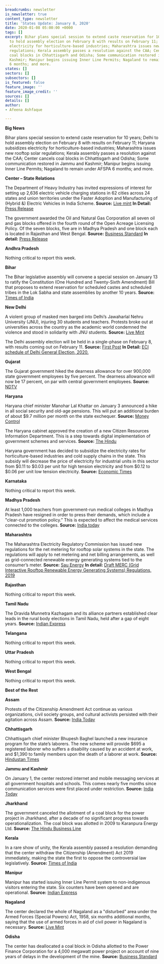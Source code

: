 ```yaml
---
breadcrumbs: newsletter
is_newsletter: true
content_type: newsletter
title: 'States Update: January 8, 2020'
date: 2020-01-08 05:00:00 +0000
tags: []
excerpt: Bihar plans special session to extend caste reservation for 10 years; Delhi
  to hold assembly election on February 8 with results on February 11; Haryana subsidizes
  electricity for horticulture-based industries; Maharashtra issues new rooftop solar
  regulations; Kerala assembly passes a resolution against the CAA; Center cancels
  coal blocks in Chhattisgarh and Odisha; Some communication restored in Jammu and
  Kashmir; Manipur begins issuing Inner Line Permits; Nagaland to remain under AFSPA
  6 months; and more.
states: []
sectors: []
subsectors: []
is_featured: false
feature_image: ''
feature_image_credit: ''
sources: []
details: []
author:
- Afeena Ashfaque

---
```

**Big News**

Bihar plans special session to extend caste reservation for 10 years; Delhi to hold assembly election on February 8 with results on February 11; Haryana subsidizes electricity for horticulture-based industries; Maharashtra issues new rooftop solar regulations; Kerala assembly passes a resolution against the CAA; Center cancels coal blocks in Chhattisgarh and Odisha; Some communication restored in Jammu and Kashmir; Manipur begins issuing Inner Line Permits; Nagaland to remain under AFSPA 6 months; and more.

**Center – State Relations**

The Department of Heavy Industry has invited expressions of interest for setting up 2,636 electric vehicle charging stations in 62 cities across 24 states and union territories under the Faster Adoption and Manufacturing of (Hybrid &) Electric Vehicles in India Scheme. **Source:** [Live mint](https://www.livemint.com/politics/policy/government-approves-2-636-new-charging-stations-in-62-cities-prakash-javadekar-11578076280181.html) **In Detail:** [Press Release](https://pib.gov.in/newsite/pmreleases.aspx?mincode=53)

The government awarded the Oil and Natural Gas Corporation all seven oil and gas blocks offered in the fourth round of the Open Acreage Licensing Policy. Of the seven blocks, five are in Madhya Pradesh and one block each is located in Rajasthan and West Bengal. **Source:** [Business Standard](https://www.business-standard.com/article/companies/ongc-bags-all-seven-blocks-on-offer-under-fourth-round-of-licensing-policy-120010200985_1.html) **In detail:** [Press Release](https://pib.gov.in/newsite/PrintRelease.aspx?relid=196249)

**Andhra Pradesh**

Nothing critical to report this week.

**Bihar**

The Bihar legislative assembly will convene a special session on January 13 to ratify the Constitution (One Hundred and Twenty-Sixth Amendment) Bill that proposes to extend reservation for scheduled castes and scheduled tribes in the Lok Sabha and state assemblies by another 10 years. **Source:** [Times of India](https://timesofindia.indiatimes.com/city/patna/special-assembly-session-on-jan-13/articleshow/73102300.cms)

**New Delhi**

A violent group of masked men barged into Delhi’s Jawaharlal Nehru University (JNU), injuring 30 students and teachers. Protests broke out at universities across the country as the academic world condemned the violence and stood in solidarity with JNU students. **Source:** [Live Mint](https://www.livemint.com/news/india/political-blame-game-escalates-over-violence-on-jnu-campus-11578332787368.html)

The Delhi assembly election will be held in a single-phase on February 8, with results coming out on February 11. **Source:** [First Post](https://www.firstpost.com/politics/delhi-election-dates-2020-live-updates-time-full-schedule-latest-news-election-commission-announced-dates-for-mcd-vidhan-sabha-assembly-polls-today-aap-bjp-congress-7866341.html) **In Detail:** [ECI schedule of Delhi General Election, 2020.](https://eci.gov.in/files/file/11567-schedule-of-general-election-to-the-legislative-assembly-of-nct-of-delhi-2020/)

**Gujarat**

The Gujarat government hiked the dearness allowance for over 900,000 state government employees by five percent. The dearness allowance will now be 17 percent, on par with central government employees. **Source:** [NDTV](https://www.ndtv.com/india-news/gujarat-government-increases-da-dearness-allowance-by-5-2157372)

**Haryana**

Haryana chief minister Manohar Lal Khattar on January 3 announced a hike in all social security and old-age pensions. This will put an additional burden of about $9.7 million per month on the state exchequer. **Source:** [Money Control](https://www.moneycontrol.com/news/india/cm-manohar-lal-khattar-raises-social-security-pensions-in-haryana-4785121.html)

The Haryana cabinet approved the creation of a new Citizen Resources Information Department. This is a step towards digital implementation of government schemes and services. **Source:** [The Hindu](https://www.thehindu.com/news/national/other-states/haryana-cabinet-approves-creation-of-new-department/article30473409.ece)

Haryana government has decided to subsidize the electricity rates for horticulture-based industries and cold supply chains in the state. This subsidy will decrease the price of electricity for industrial units in this sector from $0.11 to $0.03 per unit for high tension electricity and from $0.12 to $0.06 per unit low tension electricity. **Source:** [Economic Times](https://energy.economictimes.indiatimes.com/news/power/haryana-govt-to-subsidise-electricity-rates-for-horticulture-industry/73043088)

**Karnataka**

Nothing critical to report this week.

**Madhya Pradesh**

At least 1,000 teachers from government-run medical colleges in Madhya Pradesh have resigned in order to press their demands, which include a "clear-cut promotion policy.” This is expected to affect the medical services connected to the colleges. **Source:** [India today](https://www.indiatoday.in/india/story/madhya-pradesh-1-000-medical-college-teachers-quit-to-press-demands-1633486-2020-01-02)

**Maharashtra**

The Maharashtra Electricity Regulatory Commission has issued new regulations for the net metering for rooftop solar systems in the state. The regulations will apply to net metering and net billing arrangements, as well as grid-connected renewable energy generating systems tied to the consumer’s meter. **Source:** [Sau Energy](https://www.saurenergy.com/solar-energy-news/maharashtra-issues-rooftop-solar-net-metering-regulations) **In detail:** [Draft MERC (Grid Interactive Rooftop Renewable Energy Generating Systems) Regulations, 2019](https://www.merc.gov.in/faces/merc/common/outputClient.xhtml)

**Rajasthan**

Nothing critical to report this week.

**Tamil Nadu**

The Dravida Munnetra Kazhagam and its alliance partners established clear leads in the rural body elections in Tamil Nadu, held after a gap of eight years. **Source:** [Indian Express](https://indianexpress.com/article/india/dmk-led-alliance-emerges-victorious-in-tamil-nadu-local-body-polls/)

**Telangana**

Nothing critical to report this week.

**Uttar Pradesh**

Nothing critical to report this week.

**West Bengal**

Nothing critical to report this week.

**Best of the Rest**

**Assam**

Protests of the Citizenship Amendment Act continue as various organizations, civil society groups, and cultural activists persisted with their agitation across Assam. **Source:** [India Today](https://www.indiatoday.in/india/story/anti-caa-stir-continues-assam-protest-organised-parts-state-1634021-2020-01-05)

**Chhattisgarh**

Chhattisgarh chief minister Bhupesh Baghel launched a new insurance program for the state’s laborers. The new scheme will provide $695 a registered laborer who suffers a disability caused by an accident at work, and $1,390 to family members upon the death of a laborer at work. **Source:** [Hindustan Times](https://www.hindustantimes.com/india-news/chhattisgarh-government-launches-financial-scheme-for-labourers/story-9E5sejt1tctt8IuHnz5LNP.html)

**Jammu and Kashmir**

On January 1, the center restored internet and mobile messaging services at all government hospitals and schools. This comes nearly five months since communication services were first placed under restriction. **Source:** [India Today](https://www.indiatoday.in/india/story/jammu-kashmir-sms-all-mobiles-internet-hositals-schools-restored-midnight-1632935-2019-12-31)

**Jharkhand**

The government canceled the allotment of a coal block for the power project in Jharkhand, after a decade of no significant progress towards operationalization. The coal block was allotted in 2009 to Karanpura Energy Ltd. **Source:** [The Hindu Business Line](https://www.thehindubusinessline.com/economy/government-deallocates-coal-block-in-jharkhand-allotted-for-power-project/article30449428.ece)

**Kerala**

In a rare show of unity, the Kerala assembly passed a resolution demanding that the center withdraw the Citizenship (Amendment) Act 2019 immediately, making the state the first to oppose the controversial law legislatively. **Source:** [Times of India](https://timesofindia.indiatimes.com/india/kerala-passes-resolution-seeking-caa-withdrawal/articleshow/73052975.cms)

**Manipur**

Manipur has started issuing Inner Line Permit system to non-indigenous visitors entering the state. Six counters have been opened and are operational. **Source:** [Indian Express](https://indianexpress.com/article/north-east-india/manipur/inner-line-permit-comes-into-force-in-manipur-temporary-permit-to-be-issued-for-15-days/)

**Nagaland**

The center declared the whole of Nagaland as a "disturbed" area under the Armed Forces (Special Powers) Act, 1958, six months additional months, saying that the use of armed forces in aid of civil power in Nagaland is necessary. **Source:** [Live Mint](https://www.livemint.com/news/india/entire-nagaland-declared-disturbed-afspa-extended-for-six-more-months-11577714452217.html)

**Odisha**

The center has deallocated a coal block in Odisha allotted to the Power Finance Corporation for a 4,000 megawatt power project on account of nine years of delays in the development of the mine. **Source:** [Business Standard](https://www.business-standard.com/article/pti-stories/centre-deallocates-coal-block-allotted-to-pfc-arm-for-power-project-120010500461_1.html)
